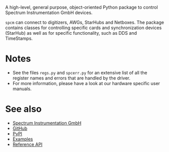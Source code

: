 A high-level, general purpose, object-oriented Python package to control Spectrum Instrumentation GmbH devices.

`spcm` can connect to digitizers, AWGs, StarHubs and Netboxes. The package contains classes for controlling specific
cards and synchronization devices (StarHub) as well as for specific functionality, such as DDS and TimeStamps. 


# Notes

* See the files `regs.py` and `spcerr.py` for an extensive list of all the register names and errors that are handled by the driver. 
* For more information, please have a look at our hardware specific user manuals.

# See also
* [Spectrum Instrumentation GmbH](https://spectrum-instrumentation.com/)
* [GitHub](https://github.com/SpectrumInstrumentation/spcm_core)
* [PyPI](https://pypi.org/project/spcm_core/)
* [Examples](https://github.com/SpectrumInstrumentation/spcm_core/tree/master/src/examples)
* [Reference API](https://spectruminstrumentation.github.io/spcm_core/spcm_core.html)
